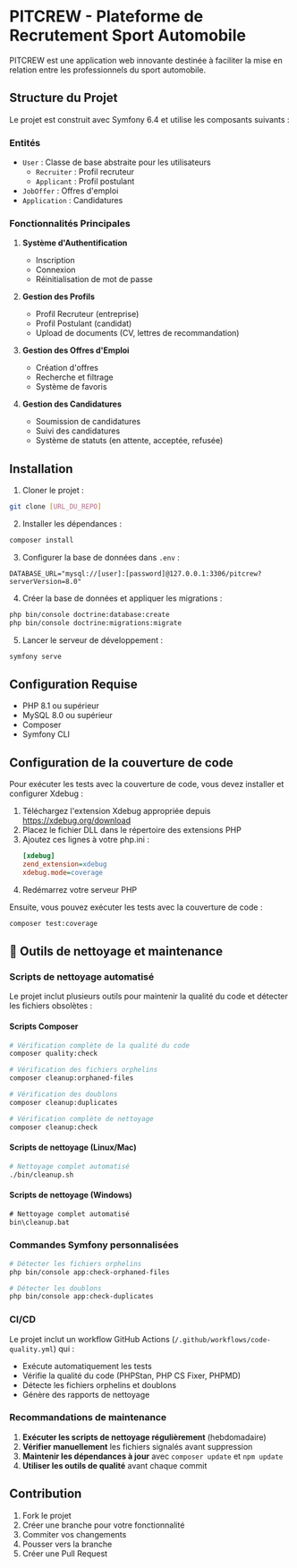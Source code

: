 # PITCREW - Plateforme de Recrutement Sport Automobile

PITCREW est une application web innovante destinée à faciliter la mise en relation entre les professionnels du sport automobile.

## Structure du Projet

Le projet est construit avec Symfony 6.4 et utilise les composants suivants :

### Entités

- `User` : Classe de base abstraite pour les utilisateurs
  - `Recruiter` : Profil recruteur
  - `Applicant` : Profil postulant
- `JobOffer` : Offres d'emploi
- `Application` : Candidatures

### Fonctionnalités Principales

1. **Système d'Authentification**
   - Inscription
   - Connexion
   - Réinitialisation de mot de passe

2. **Gestion des Profils**
   - Profil Recruteur (entreprise)
   - Profil Postulant (candidat)
   - Upload de documents (CV, lettres de recommandation)

3. **Gestion des Offres d'Emploi**
   - Création d'offres
   - Recherche et filtrage
   - Système de favoris

4. **Gestion des Candidatures**
   - Soumission de candidatures
   - Suivi des candidatures
   - Système de statuts (en attente, acceptée, refusée)

## Installation

1. Cloner le projet :
```bash
git clone [URL_DU_REPO]
```

2. Installer les dépendances :
```bash
composer install
```

3. Configurer la base de données dans `.env` :
```
DATABASE_URL="mysql://[user]:[password]@127.0.0.1:3306/pitcrew?serverVersion=8.0"
```

4. Créer la base de données et appliquer les migrations :
```bash
php bin/console doctrine:database:create
php bin/console doctrine:migrations:migrate
```

5. Lancer le serveur de développement :
```bash
symfony serve
```

## Configuration Requise

- PHP 8.1 ou supérieur
- MySQL 8.0 ou supérieur
- Composer
- Symfony CLI

## Configuration de la couverture de code

Pour exécuter les tests avec la couverture de code, vous devez installer et configurer Xdebug :

1. Téléchargez l'extension Xdebug appropriée depuis https://xdebug.org/download
2. Placez le fichier DLL dans le répertoire des extensions PHP
3. Ajoutez ces lignes à votre php.ini :
   ```ini
   [xdebug]
   zend_extension=xdebug
   xdebug.mode=coverage
   ```
4. Redémarrez votre serveur PHP

Ensuite, vous pouvez exécuter les tests avec la couverture de code :
```bash
composer test:coverage
```

## 🧹 Outils de nettoyage et maintenance

### Scripts de nettoyage automatisé

Le projet inclut plusieurs outils pour maintenir la qualité du code et détecter les fichiers obsolètes :

#### Scripts Composer
```bash
# Vérification complète de la qualité du code
composer quality:check

# Vérification des fichiers orphelins
composer cleanup:orphaned-files

# Vérification des doublons
composer cleanup:duplicates

# Vérification complète de nettoyage
composer cleanup:check
```

#### Scripts de nettoyage (Linux/Mac)
```bash
# Nettoyage complet automatisé
./bin/cleanup.sh
```

#### Scripts de nettoyage (Windows)
```cmd
# Nettoyage complet automatisé
bin\cleanup.bat
```

### Commandes Symfony personnalisées

```bash
# Détecter les fichiers orphelins
php bin/console app:check-orphaned-files

# Détecter les doublons
php bin/console app:check-duplicates
```

### CI/CD

Le projet inclut un workflow GitHub Actions (`/.github/workflows/code-quality.yml`) qui :
- Exécute automatiquement les tests
- Vérifie la qualité du code (PHPStan, PHP CS Fixer, PHPMD)
- Détecte les fichiers orphelins et doublons
- Génère des rapports de nettoyage

### Recommandations de maintenance

1. **Exécuter les scripts de nettoyage régulièrement** (hebdomadaire)
2. **Vérifier manuellement** les fichiers signalés avant suppression
3. **Maintenir les dépendances à jour** avec `composer update` et `npm update`
4. **Utiliser les outils de qualité** avant chaque commit

## Contribution

1. Fork le projet
2. Créer une branche pour votre fonctionnalité
3. Commiter vos changements
4. Pousser vers la branche
5. Créer une Pull Request 